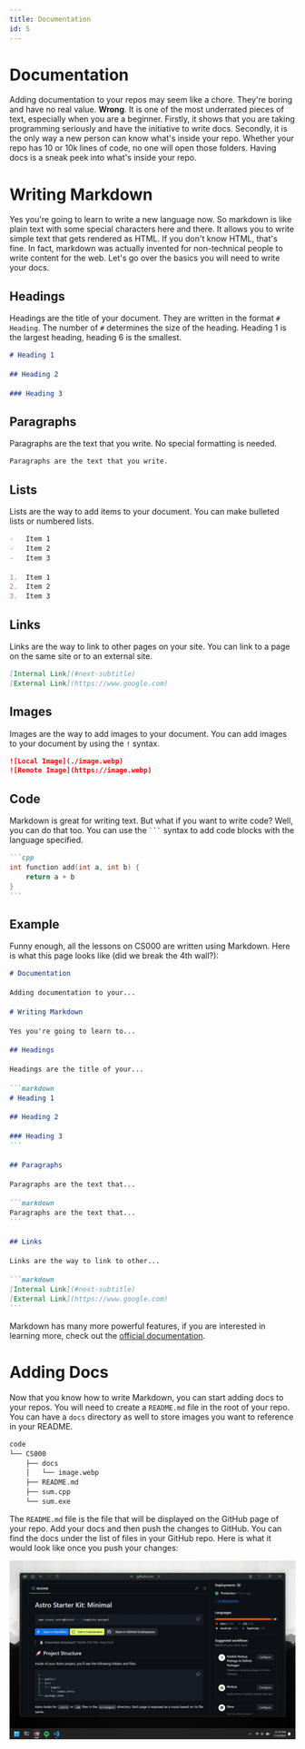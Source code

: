 ```yaml
---
title: Documentation
id: 5
---
```


# Documentation

Adding documentation to your repos may seem like a chore. They're boring and have no real value. **Wrong**. It is one of the most underrated pieces of text, especially when you are a beginner. Firstly, it shows that you are taking programming seriously and have the initiative to write docs. Secondly, it is the only way a new person can know what's inside your repo. Whether your repo has 10 or 10k lines of code, no one will open those folders. Having docs is a sneak peek into what's inside your repo.

# Writing Markdown

Yes you're going to learn to write a new language now. So markdown is like plain text with some special characters here and there. It allows you to write simple text that gets rendered as HTML. If you don't know HTML, that's fine. In fact, markdown was actually invented for non-technical people to write content for the web. Let's go over the basics you will need to write your docs.

## Headings

Headings are the title of your document. They are written in the format `# Heading`. The number of `#` determines the size of the heading. Heading 1 is the largest heading, heading 6 is the smallest.

```markdown
# Heading 1

## Heading 2

### Heading 3
```

## Paragraphs

Paragraphs are the text that you write. No special formatting is needed.

```markdown
Paragraphs are the text that you write.
```

## Lists

Lists are the way to add items to your document. You can make bulleted lists or numbered lists.

```markdown
-   Item 1
-   Item 2
-   Item 3

1.  Item 1
2.  Item 2
3.  Item 3
```

## Links

Links are the way to link to other pages on your site. You can link to a page on the same site or to an external site.

```markdown
[Internal Link](#next-subtitle)
[External Link](https://www.google.com)
```

## Images

Images are the way to add images to your document. You can add images to your document by using the `!` syntax.

```markdown
![Local Image](./image.webp)
![Remote Image](https://image.webp)
```

## Code

Markdown is great for writing text. But what if you want to write code? Well, you can do that too. You can use the ` ``` ` syntax to add code blocks with the language specified.

````markdown
```cpp
int function add(int a, int b) {
    return a + b
}
```
````

## Example

Funny enough, all the lessons on CS000 are written using Markdown. Here is what this page looks like (did we break the 4th wall?):

````markdown
# Documentation

Adding documentation to your...

# Writing Markdown

Yes you're going to learn to...

## Headings

Headings are the title of your...

```markdown
# Heading 1

## Heading 2

### Heading 3
```

## Paragraphs

Paragraphs are the text that...

```markdown
Paragraphs are the text that...
```

## Links

Links are the way to link to other...

```markdown
[Internal Link](#next-subtitle)
[External Link](https://www.google.com)
```
````

Markdown has many more powerful features, if you are interested in learning more, check out the [official documentation](https://www.markdownguide.org/basic-syntax/).

# Adding Docs

Now that you know how to write Markdown, you can start adding docs to your repos. You will need to create a `README.md` file in the root of your repo. You can have a `docs` directory as well to store images you want to reference in your README.

```bash
code
└── CS000
    ├── docs
    │   └── image.webp
    ├── README.md
    ├── sum.cpp
    └── sum.exe
```

The `README.md` file is the file that will be displayed on the GitHub page of your repo. Add your docs and then push the changes to GitHub. You can find the docs under the list of files in your GitHub repo. Here is what it would look like once you push your changes:

![README Example](./images/readme-example.webp)
